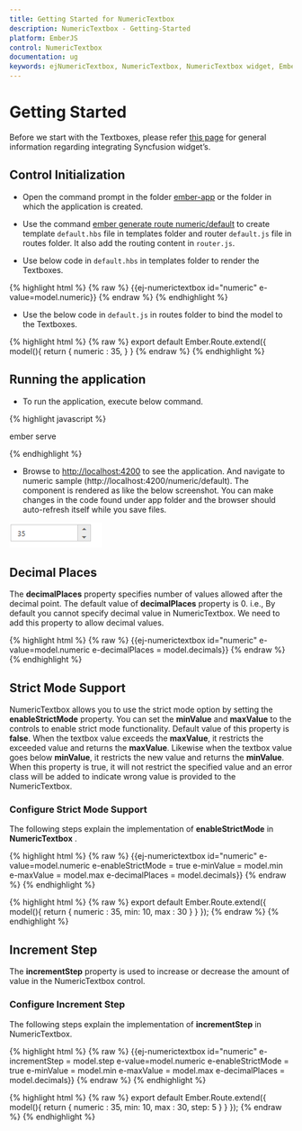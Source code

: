 ```yaml
---
title: Getting Started for NumericTextbox
description: NumericTextbox - Getting-Started
platform: EmberJS
control: NumericTextbox
documentation: ug
keywords: ejNumericTextbox, NumericTextbox, NumericTextbox widget, EmberJS NumericTextbox
---
```

# Getting Started

Before we start with the Textboxes, please refer [this page](https://help.syncfusion.com/emberjs/overview) for general information regarding integrating Syncfusion widget’s.

## Control Initialization

* Open the command prompt in the folder [ember-app](https://help.syncfusion.com/emberjs/getting-started#create-a-simple-ember-application) or the folder in which the application is created.

* Use the command [ember generate route numeric/default](https://guides.emberjs.com/v2.11.0/routing/defining-your-routes/) to create template `default.hbs` file in templates folder and router `default.js` file in routes folder. It also add the routing content in `router.js`.

* Use below code in `default.hbs` in templates folder to render the Textboxes.

{% highlight html %}
{% raw %}
       {{ej-numerictextbox id="numeric" e-value=model.numeric}}
{% endraw %}
{% endhighlight %}

* Use the below code in `default.js` in routes folder to bind the model to the Textboxes.

{% highlight html %}
{% raw %}
	export default Ember.Route.extend({
      model(){
         return {
           numeric : 35,
        }
    }
{% endraw %}
{% endhighlight %}


## Running the application

* To run the application, execute below command.

{% highlight javascript %}
 
 ember serve

{% endhighlight %}

* Browse to [http://localhost:4200](http://localhost:4200) to see the application. And navigate to numeric sample (http://localhost:4200/numeric/default). The component is rendered as like the below screenshot. You can make changes in the code found under app folder and the browser should auto-refresh itself while you save files. 

![](Getting-Started_images/Getting-Started_img1.png)


## Decimal Places

The **decimalPlaces** property specifies number of values allowed after the decimal point. The default value of **decimalPlaces** property is 0. i.e., By default you cannot specify decimal value in NumericTextbox. We need to add this property to allow decimal values.

{% highlight html %}
{% raw %}
{{ej-numerictextbox id="numeric" e-value=model.numeric e-decimalPlaces = model.decimals}}
{% endraw %}
{% endhighlight %}

## Strict Mode Support

NumericTextbox allows you to use the strict mode option by setting the **enableStrictMode** property. You can set the **minValue** and **maxValue** to the controls to enable strict mode functionality. Default value of this property is **false**. When the textbox value exceeds the **maxValue**, it restricts the exceeded value and returns the **maxValue**. Likewise when the textbox value goes below **minValue**, it restricts the new value and returns the **minValue**. When this property is true, it will not restrict the specified value and an error class will be added to indicate wrong value is provided to the NumericTextbox.

### Configure Strict Mode Support 

The following steps explain the implementation of **enableStrictMode** in **NumericTextbox** .

{% highlight html %}
{% raw %}
{{ej-numerictextbox id="numeric"  e-value=model.numeric e-enableStrictMode = true e-minValue = model.min e-maxValue = model.max e-decimalPlaces = model.decimals}}
{% endraw %}
{% endhighlight %}


{% highlight html %}
{% raw %}
export default Ember.Route.extend({
    model(){
    return {
     numeric : 35,
        min: 10,
        max : 30
        }
    }
});
{% endraw %}
{% endhighlight %}

## Increment Step

The **incrementStep** property is used to increase or decrease the amount of value in the NumericTextbox control. 

### Configure Increment Step

The following steps explain the implementation of **incrementStep** in NumericTextbox.


{% highlight html %}
{% raw %}
{{ej-numerictextbox id="numeric" e-incrementStep = model.step e-value=model.numeric e-enableStrictMode = true e-minValue = model.min e-maxValue = model.max e-decimalPlaces = model.decimals}}
{% endraw %}
{% endhighlight %}


{% highlight html %}
{% raw %}
export default Ember.Route.extend({
    model(){
    return {
     numeric : 35,
        min: 10,
        max : 30,
        step: 5
        }
    }
});
{% endraw %}
{% endhighlight %}

